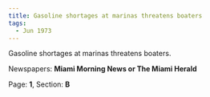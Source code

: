 ```yaml
---  
title: Gasoline shortages at marinas threatens boaters  
tags:  
  - Jun 1973  
---  
```

  
Gasoline shortages at marinas threatens boaters.  
  
Newspapers: **Miami Morning News or The Miami Herald**  
  
Page: **1**, Section: **B** 
